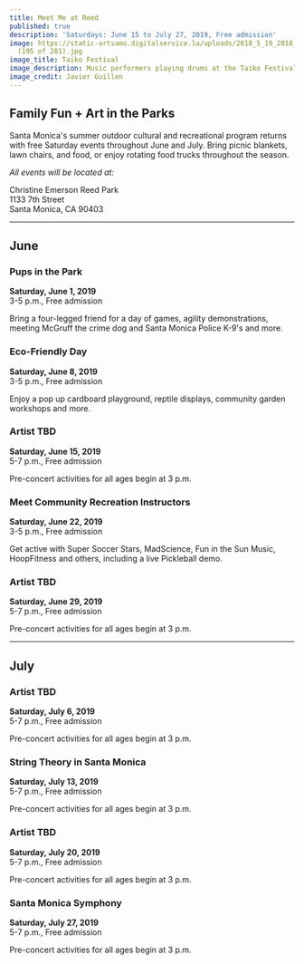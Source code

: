 ```yaml
---
title: Meet Me at Reed
published: true
description: 'Saturdays: June 15 to July 27, 2019, Free admission'
image: https://static-artsamo.digitalservice.la/uploads/2018_5_19_2018_Meet_Me_At_Reed_Taiko_Festival_Javier_Guillen
  (195 of 281).jpg
image_title: Taiko Festival
image_description: Music performers playing drums at the Taiko Festival
image_credit: Javier Guillen
---
```


## Family Fun + Art in the Parks 

Santa Monica's summer outdoor cultural and recreational program returns with free Saturday events throughout June and July. Bring picnic blankets, lawn chairs, and food, or enjoy rotating food trucks throughout the season.

<em>All events will be located at:</em>

Christine Emerson Reed Park  
1133 7th Street  
Santa Monica, CA 90403

* * *

## June

### Pups in the Park

**Saturday, June 1, 2019**  
3-5 p.m., Free admission

Bring a four-legged friend for a day of games, agility demonstrations, meeting McGruff the crime dog and Santa Monica Police K-9's and more. 

### Eco-Friendly Day

**Saturday, June 8, 2019**  
3-5 p.m., Free admission

Enjoy a pop up cardboard playground, reptile displays, community garden workshops and more. 

### Artist TBD

**Saturday, June 15, 2019**  
5-7 p.m., Free admission

Pre-concert activities for all ages begin at 3 p.m.  

### Meet Community Recreation Instructors

**Saturday, June 22, 2019**  
3-5 p.m., Free admission

Get active with Super Soccer Stars, MadScience, Fun in the Sun Music, HoopFitness and others, including a live Pickleball demo. 

### Artist TBD

**Saturday, June 29, 2019**  
5-7 p.m., Free admission

Pre-concert activities for all ages begin at 3 p.m.

* * *

## July

### Artist TBD

**Saturday, July 6, 2019**  
5-7 p.m., Free admission

Pre-concert activities for all ages begin at 3 p.m.  

### String Theory in Santa Monica

**Saturday, July 13, 2019**  
5-7 p.m., Free admission 

Pre-concert activities for all ages begin at 3 p.m.  

### Artist TBD

**Saturday,  July 20, 2019**  
5-7 p.m., Free admission

Pre-concert activities for all ages begin at 3 p.m.  

### Santa Monica Symphony

**Saturday, July 27, 2019**  
5-7 p.m., Free admission

Pre-concert activities for all ages begin at 3 p.m.  
